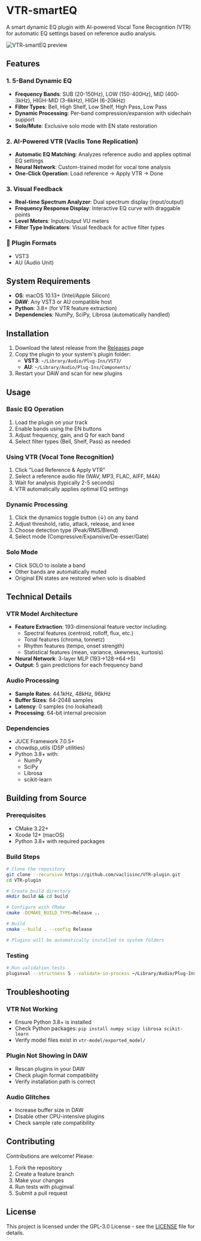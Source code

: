 # VTR-smartEQ

A smart dynamic EQ plugin with AI-powered Vocal Tone Recognition (VTR) for automatic EQ settings based on reference audio analysis.

![VTR-smartEQ preview](https://raw.githubusercontent.com/vaclisinc/VTR-plugin/b6108b48426ac23cf7d8ee835bbb6c0641afdd4e/fiinish.gif)
## Features

### 1.  5-Band Dynamic EQ
- **Frequency Bands**: SUB (20-150Hz), LOW (150-400Hz), MID (400-3kHz), HIGH-MID (3-6kHz), HIGH (6-20kHz)
- **Filter Types**: Bell, High Shelf, Low Shelf, High Pass, Low Pass
- **Dynamic Processing**: Per-band compression/expansion with sidechain support
- **Solo/Mute**: Exclusive solo mode with EN state restoration

### 2. AI-Powered VTR (Vaclis Tone Replication)
- **Automatic EQ Matching**: Analyzes reference audio and applies optimal EQ settings
- **Neural Network**: Custom-trained model for vocal tone analysis
- **One-Click Operation**: Load reference → Apply VTR → Done

### 3. Visual Feedback
- **Real-time Spectrum Analyzer**: Dual spectrum display (input/output)
- **Frequency Response Display**: Interactive EQ curve with draggable points
- **Level Meters**: Input/output VU meters
- **Filter Type Indicators**: Visual feedback for active filter types

### 🔌 Plugin Formats
- VST3
- AU (Audio Unit)

## System Requirements

- **OS**: macOS 10.13+ (Intel/Apple Silicon)
- **DAW**: Any VST3 or AU compatible host
- **Python**: 3.8+ (for VTR feature extraction)
- **Dependencies**: NumPy, SciPy, Librosa (automatically handled)

## Installation

1. Download the latest release from the [Releases](https://github.com/yourusername/VTR-plugin/releases) page
2. Copy the plugin to your system's plugin folder:
   - **VST3**: `~/Library/Audio/Plug-Ins/VST3/`
   - **AU**: `~/Library/Audio/Plug-Ins/Components/`
3. Restart your DAW and scan for new plugins

## Usage

### Basic EQ Operation
1. Load the plugin on your track
2. Enable bands using the EN buttons
3. Adjust frequency, gain, and Q for each band
4. Select filter types (Bell, Shelf, Pass) as needed

### Using VTR (Vocal Tone Recognition)
1. Click "Load Reference & Apply VTR"
2. Select a reference audio file (WAV, MP3, FLAC, AIFF, M4A)
3. Wait for analysis (typically 2-5 seconds)
4. VTR automatically applies optimal EQ settings

### Dynamic Processing
1. Click the dynamics toggle button (↓) on any band
2. Adjust threshold, ratio, attack, release, and knee
3. Choose detection type (Peak/RMS/Blend)
4. Select mode (Compressive/Expansive/De-esser/Gate)

### Solo Mode
- Click SOLO to isolate a band
- Other bands are automatically muted
- Original EN states are restored when solo is disabled

## Technical Details

### VTR Model Architecture
- **Feature Extraction**: 193-dimensional feature vector including:
  - Spectral features (centroid, rolloff, flux, etc.)
  - Tonal features (chroma, tonnetz)
  - Rhythm features (tempo, onset strength)
  - Statistical features (mean, variance, skewness, kurtosis)
- **Neural Network**: 3-layer MLP (193→128→64→5)
- **Output**: 5 gain predictions for each frequency band

### Audio Processing
- **Sample Rates**: 44.1kHz, 48kHz, 96kHz
- **Buffer Sizes**: 64-2048 samples
- **Latency**: 0 samples (no lookahead)
- **Processing**: 64-bit internal precision

### Dependencies
- JUCE Framework 7.0.5+
- chowdsp_utils (DSP utilities)
- Python 3.8+ with:
  - NumPy
  - SciPy
  - Librosa
  - scikit-learn

## Building from Source

### Prerequisites
- CMake 3.22+
- Xcode 12+ (macOS)
- Python 3.8+ with required packages

### Build Steps
```bash
# Clone the repository
git clone --recursive https://github.com/vaclisinc/VTR-plugin.git
cd VTR-plugin

# Create build directory
mkdir build && cd build

# Configure with CMake
cmake -DCMAKE_BUILD_TYPE=Release ..

# Build
cmake --build . --config Release

# Plugins will be automatically installed to system folders
```

### Testing
```bash
# Run validation tests
pluginval --strictness 5 --validate-in-process ~/Library/Audio/Plug-Ins/VST3/VTR-smartEQ.vst3
```

## Troubleshooting

### VTR Not Working
- Ensure Python 3.8+ is installed
- Check Python packages: `pip install numpy scipy librosa scikit-learn`
- Verify model files exist in `vtr-model/exported_model/`

### Plugin Not Showing in DAW
- Rescan plugins in your DAW
- Check plugin format compatibility
- Verify installation path is correct

### Audio Glitches
- Increase buffer size in DAW
- Disable other CPU-intensive plugins
- Check sample rate compatibility

## Contributing

Contributions are welcome! Please:
1. Fork the repository
2. Create a feature branch
3. Make your changes
4. Run tests with pluginval
5. Submit a pull request

## License

This project is licensed under the GPL-3.0 License - see the [LICENSE](LICENSE) file for details.
